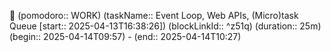 
🍅 (pomodoro:: WORK) (taskName:: Event Loop, Web APIs, (Micro)task Queue [start:: 2025-04-13T16:38:26]) (blockLinkId::  ^z51q) (duration:: 25m) (begin:: 2025-04-14T09:57) - (end:: 2025-04-14T10:27)
